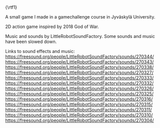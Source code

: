 {\rtf1}

A small game I made in a gamechallenge course in Jyväskylä University. 

2D action game inspired by 2018 God of War.

Music and sounds by LittleRobotSoundFactory.
Some sounds and music have been slowed down.

Links to sound effects and music:
https://freesound.org/people/LittleRobotSoundFactory/sounds/270344/
https://freesound.org/people/LittleRobotSoundFactory/sounds/270343/
https://freesound.org/people/LittleRobotSoundFactory/sounds/270338/
https://freesound.org/people/LittleRobotSoundFactory/sounds/270327/
https://freesound.org/people/LittleRobotSoundFactory/sounds/270333/
https://freesound.org/people/LittleRobotSoundFactory/sounds/270332/
https://freesound.org/people/LittleRobotSoundFactory/sounds/270326/
https://freesound.org/people/LittleRobotSoundFactory/sounds/270325/
https://freesound.org/people/LittleRobotSoundFactory/sounds/270316/
https://freesound.org/people/LittleRobotSoundFactory/sounds/270315/
https://freesound.org/people/LittleRobotSoundFactory/sounds/270311/
https://freesound.org/people/LittleRobotSoundFactory/sounds/270310/
https://freesound.org/people/LittleRobotSoundFactory/sounds/270304/